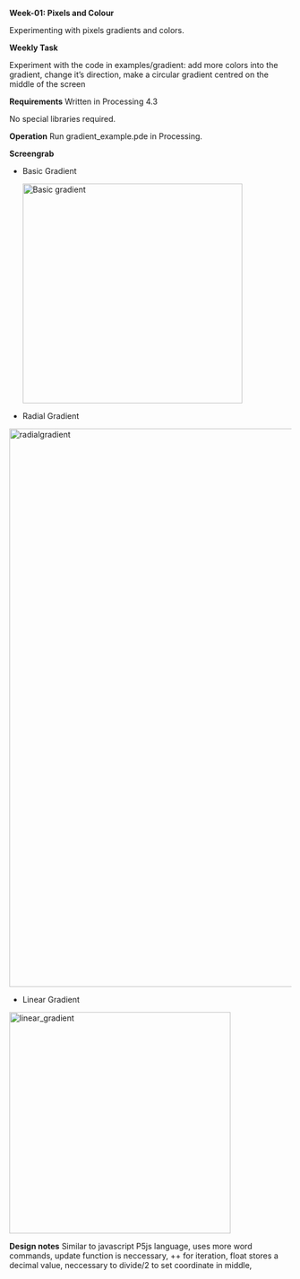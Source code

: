 **Week-01: Pixels and Colour**

Experimenting with pixels gradients and colors.

**Weekly Task**

Experiment with the code in examples/gradient: add more colors into the gradient, change it’s direction, make a circular gradient centred on the middle of the screen

**Requirements**
Written in Processing 4.3

No special libraries required.

**Operation**
Run gradient_example.pde in Processing.

**Screengrab**
- Basic Gradient
  
  <img width="392" alt="Basic gradient" src="https://github.com/user-attachments/assets/b008af76-d66f-4888-b7f0-a7721bb3f1c7" />

- Radial Gradient

<img width="996" alt="radialgradient" src="https://github.com/user-attachments/assets/7c0fc10b-dec8-4077-ab3f-c0e09f163c4c" />

- Linear Gradient

<img width="395" alt="linear_gradient" src="https://github.com/user-attachments/assets/fde27935-1645-497a-88af-d3799ed215b9" />

**Design notes**
Similar to javascript P5js language, uses more word commands, update function is neccessary, ++ for iteration, float stores a decimal value, neccessary to divide/2 to set coordinate in middle, 
